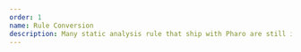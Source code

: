 ```yaml
---
order: 1
name: Rule Conversion
description: Many static analysis rule that ship with Pharo are still in the old SmallLint format which has limitations of how detailed an critique can be, how complex auto fix it can provide and even how fast it runs. Migration of the existing rules into a new format is always relevant and can be a nice introductory task to get used with the framework.
---
```

